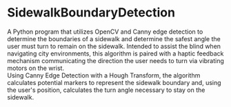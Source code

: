 # SidewalkBoundaryDetection
A Python program that utilizes OpenCV and Canny edge detection to determine the boundaries of a sidewalk and determine the safest angle the user must turn to remain on the sidewalk. Intended to assist the blind when navigating city environments, this algorithm is paired with a haptic feedback mechanism communicating the direction the user needs to turn via vibrating motors on the wrist.  
Using Canny Edge Detection with a Hough Transform, the algorithm calculates potential markers to represent the sidewalk boundary and, using the user's position, calculates the turn angle necessary to stay on the sidewalk.
